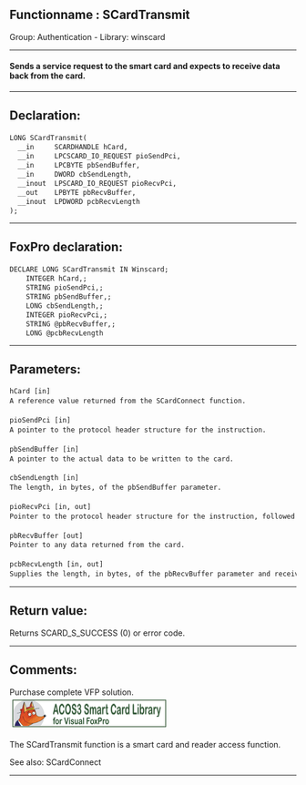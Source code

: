 <link rel="stylesheet" type="text/css" href="../../css/win32api.css">  
<link rel="stylesheet" href="https://cdnjs.cloudflare.com/ajax/libs/font-awesome/4.7.0/css/font-awesome.min.css">

## Functionname : SCardTransmit
Group: Authentication - Library: winscard    
***  


#### Sends a service request to the smart card and expects to receive data back from the card.
***  


## Declaration:
```foxpro  
LONG SCardTransmit(
  __in     SCARDHANDLE hCard,
  __in     LPCSCARD_IO_REQUEST pioSendPci,
  __in     LPCBYTE pbSendBuffer,
  __in     DWORD cbSendLength,
  __inout  LPSCARD_IO_REQUEST pioRecvPci,
  __out    LPBYTE pbRecvBuffer,
  __inout  LPDWORD pcbRecvLength
);  
```  
***  


## FoxPro declaration:
```foxpro  
DECLARE LONG SCardTransmit IN Winscard;
	INTEGER hCard,;
	STRING pioSendPci,;
	STRING pbSendBuffer,;
	LONG cbSendLength,;
	INTEGER pioRecvPci,;
	STRING @pbRecvBuffer,;
	LONG @pcbRecvLength  
```  
***  


## Parameters:
```txt  
hCard [in]
A reference value returned from the SCardConnect function.

pioSendPci [in]
A pointer to the protocol header structure for the instruction.

pbSendBuffer [in]
A pointer to the actual data to be written to the card.

cbSendLength [in]
The length, in bytes, of the pbSendBuffer parameter.

pioRecvPci [in, out]
Pointer to the protocol header structure for the instruction, followed by a buffer in which to receive any returned protocol control information (PCI) specific to the protocol in use. This parameter can be NULL if no PCI is returned.

pbRecvBuffer [out]
Pointer to any data returned from the card.

pcbRecvLength [in, out]
Supplies the length, in bytes, of the pbRecvBuffer parameter and receives the actual number of bytes received from the smart card.  
```  
***  


## Return value:
Returns SCARD_S_SUCCESS (0) or error code.  
***  


## Comments:
Purchase complete VFP solution.  
<a href="http://www.news2news.com/vfp/?solution=2&src=fn1143"><img src="images/acos3_270_48.png" width=270 height=48 border=0  vspace=5 hspace=5 alt="Download ACOS3 Class Library"></a>  
  
The SCardTransmit function is a smart card and reader access function.  
  
See also: SCardConnect   
  
***  

